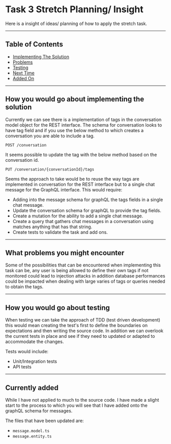 # Task 3 Stretch Planning/ Insight

Here is a insight of ideas/ planning of how to apply the stretch task.

---

## Table of Contents

- [Implementing The Solution](#how-you-would-go-about-implementing-the-solution)
- [Problems](#what-problems-you-might-encounter)
- [Testing](#how-you-would-go-about-testing)
- [Next Time](#what-you-might-do-differently)
- [Added On](#currently-added)

---

## How you would go about implementing the solution

Currently we can see there is a implementation of tags in the conversation model object for the REST interface.
The schema for conversation looks to have tag field and if you use the below method to which creates a conversation you are able to include a tag.

```
POST /conversation
```

It seems possible to update the tag with the below method based on the conversation id.

```
PUT /conversation/{conversationId}/tags
```

Seems the approach to take would be to reuse the way tags are implemented in conversation for the REST interface but to a single chat message for the GraphQL interface. This would require:

- Adding into the message schema for graphQL the tags fields in a single chat message.
- Update the conversation schema for graphQL to provide the tag fields.
- Create a mutation for the ability to add a single chat message.
- Create a query that gathers chat messages in a conversation using matches anything that has that string.
- Create tests to validate the task and add ons.

---

## What problems you might encounter

Some of the possibilities that can be encountered when implementing this task can be, any user is being allowed to define their own tags if not monitored could lead to injection attacks in addition database performances could be impacted when dealing with large varies of tags or queries needed to obtain the tags.

---

## How you would go about testing

When testing we can take the approach of TDD (test driven development) this would mean creating the test's first to define the boundaries on expectations and then writing the source code. In addition we can overlook the current tests in place and see if
they need to updated or adapted to accommodate the changes.

Tests would include:

- Unit/Integration tests
- API tests

---

## Currently added

While I have not applied to much to the source code. I have made a slight start to the process to which you will see that I have added onto the graphQL schema for messages.

The files that have been updated are:

- `message.model.ts`
- `message.entity.ts`
